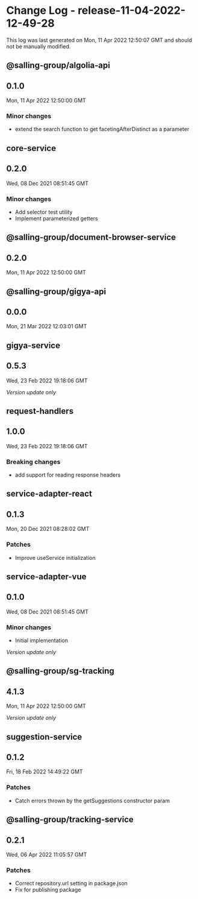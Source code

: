 # Change Log - release-11-04-2022-12-49-28

This log was last generated on Mon, 11 Apr 2022 12:50:07 GMT and should not be manually modified.

## @salling-group/algolia-api
## 0.1.0
Mon, 11 Apr 2022 12:50:00 GMT

### Minor changes

- extend the search function to get facetingAfterDistinct as a parameter

## core-service
## 0.2.0
Wed, 08 Dec 2021 08:51:45 GMT

### Minor changes

- Add selector test utility
- Implement parameterized getters

## @salling-group/document-browser-service
## 0.2.0
Mon, 11 Apr 2022 12:50:00 GMT

## @salling-group/gigya-api
## 0.0.0
Mon, 21 Mar 2022 12:03:01 GMT

## gigya-service
## 0.5.3
Wed, 23 Feb 2022 19:18:06 GMT

_Version update only_

## request-handlers
## 1.0.0
Wed, 23 Feb 2022 19:18:06 GMT

### Breaking changes

- add support for reading response headers

## service-adapter-react
## 0.1.3
Mon, 20 Dec 2021 08:28:02 GMT

### Patches

- Improve useService initialization

## service-adapter-vue
## 0.1.0
Wed, 08 Dec 2021 08:51:45 GMT

### Minor changes

- Initial implementation

_Version update only_

## @salling-group/sg-tracking
## 4.1.3
Mon, 11 Apr 2022 12:50:00 GMT

_Version update only_

## suggestion-service
## 0.1.2
Fri, 18 Feb 2022 14:49:22 GMT

### Patches

- Catch errors thrown by the getSuggestions constructor param

## @salling-group/tracking-service
## 0.2.1
Wed, 06 Apr 2022 11:05:57 GMT

### Patches

- Correct repository.url setting in package.json
- Fix for publishing package


